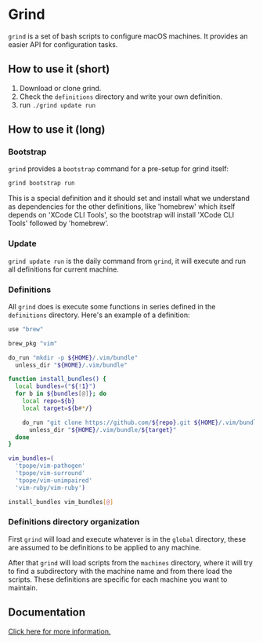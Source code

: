 # Grind

`grind` is a set of bash scripts to configure macOS machines. It provides an
easier API for configuration tasks.

## How to use it (short)

1. Download or clone grind.
2. Check the `definitions` directory and write your own definition.
3. run `./grind update run`

## How to use it (long)

### Bootstrap

`grind` provides a `bootstrap` command for a pre-setup for grind itself:

```bash
grind bootstrap run
```

This is a special definition and it should set and install what we understand
as dependencies for the other definitions, like 'homebrew' which itself depends
on 'XCode CLI Tools', so the bootstrap will install 'XCode CLI Tools' followed
by 'homebrew'.

### Update

`grind update run` is the daily command from `grind`, it will execute and run all
definitions for current machine.

### Definitions

All `grind` does is execute some functions in series defined in the `definitions` directory.
Here's an example of a definition:

```bash
use "brew"

brew_pkg "vim"

do_run "mkdir -p ${HOME}/.vim/bundle"
  unless_dir "${HOME}/.vim/bundle"

function install_bundles() {
  local bundles=("${!1}")
  for b in ${bundles[@]}; do
    local repo=${b}
    local target=${b#*/}

    do_run "git clone https://github.com/${repo}.git ${HOME}/.vim/bundle/${target}"
      unless_dir "${HOME}/.vim/bundle/${target}"
  done
}

vim_bundles=(
  'tpope/vim-pathogen'
  'tpope/vim-surround'
  'tpope/vim-unimpaired'
  'vim-ruby/vim-ruby')

install_bundles vim_bundles[@]
```

### Definitions directory organization

First `grind` will load and execute whatever is in the `global` directory,
these are assumed to be definitions to be applied to any machine.

After that `grind` will load scripts from the `machines` directory, where it will try
to find a subdirectory with the machine name and from there load the scripts. These
definitions are specific for each machine you want to maintain.

## Documentation

[Click here for more information.](https://github.com/mavcunha/grind/wiki)
